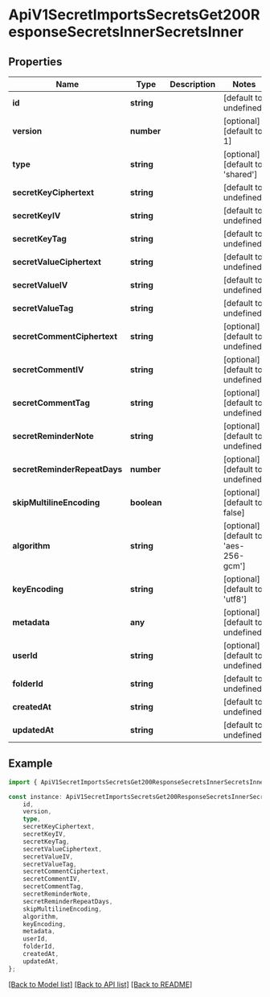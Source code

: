 # ApiV1SecretImportsSecretsGet200ResponseSecretsInnerSecretsInner


## Properties

Name | Type | Description | Notes
------------ | ------------- | ------------- | -------------
**id** | **string** |  | [default to undefined]
**version** | **number** |  | [optional] [default to 1]
**type** | **string** |  | [optional] [default to 'shared']
**secretKeyCiphertext** | **string** |  | [default to undefined]
**secretKeyIV** | **string** |  | [default to undefined]
**secretKeyTag** | **string** |  | [default to undefined]
**secretValueCiphertext** | **string** |  | [default to undefined]
**secretValueIV** | **string** |  | [default to undefined]
**secretValueTag** | **string** |  | [default to undefined]
**secretCommentCiphertext** | **string** |  | [optional] [default to undefined]
**secretCommentIV** | **string** |  | [optional] [default to undefined]
**secretCommentTag** | **string** |  | [optional] [default to undefined]
**secretReminderNote** | **string** |  | [optional] [default to undefined]
**secretReminderRepeatDays** | **number** |  | [optional] [default to undefined]
**skipMultilineEncoding** | **boolean** |  | [optional] [default to false]
**algorithm** | **string** |  | [optional] [default to 'aes-256-gcm']
**keyEncoding** | **string** |  | [optional] [default to 'utf8']
**metadata** | **any** |  | [optional] [default to undefined]
**userId** | **string** |  | [optional] [default to undefined]
**folderId** | **string** |  | [default to undefined]
**createdAt** | **string** |  | [default to undefined]
**updatedAt** | **string** |  | [default to undefined]

## Example

```typescript
import { ApiV1SecretImportsSecretsGet200ResponseSecretsInnerSecretsInner } from './api';

const instance: ApiV1SecretImportsSecretsGet200ResponseSecretsInnerSecretsInner = {
    id,
    version,
    type,
    secretKeyCiphertext,
    secretKeyIV,
    secretKeyTag,
    secretValueCiphertext,
    secretValueIV,
    secretValueTag,
    secretCommentCiphertext,
    secretCommentIV,
    secretCommentTag,
    secretReminderNote,
    secretReminderRepeatDays,
    skipMultilineEncoding,
    algorithm,
    keyEncoding,
    metadata,
    userId,
    folderId,
    createdAt,
    updatedAt,
};
```

[[Back to Model list]](../README.md#documentation-for-models) [[Back to API list]](../README.md#documentation-for-api-endpoints) [[Back to README]](../README.md)
